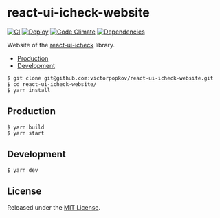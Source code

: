 # react-ui-icheck-website

[![CI](https://img.shields.io/github/workflow/status/victorpopkov/react-ui-icheck-website/CI?label=ci)](https://github.com/victorpopkov/react-ui-icheck-website/actions?query=workflow%3ACI)
[![Deploy](https://img.shields.io/github/workflow/status/victorpopkov/react-ui-icheck-website/Deploy?label=deploy)](https://github.com/victorpopkov/react-ui-icheck-website/actions?query=workflow%3ADeploy)
[![Code Climate](https://img.shields.io/codeclimate/maintainability/victorpopkov/react-ui-icheck-website)](https://codeclimate.com/github/victorpopkov/react-ui-icheck-website)
[![Dependencies](https://img.shields.io/librariesio/github/victorpopkov/react-ui-icheck-website)](https://libraries.io/github/victorpopkov/react-ui-icheck-website)

Website of the [react-ui-icheck][] library.

- [Production](#production)
- [Development](#development)

```shell
$ git clone git@github.com:victorpopkov/react-ui-icheck-website.git
$ cd react-ui-icheck-website/
$ yarn install
```

## Production

```shell
$ yarn build
$ yarn start
```

## Development

```shell
$ yarn dev
```

## License

Released under the [MIT License](https://opensource.org/licenses/MIT).

[react-ui-icheck]: https://github.com/victorpopkov/react-ui-icheck
